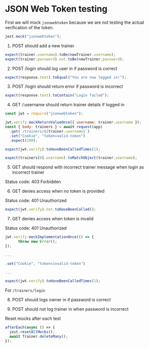 # JSON Web Token testing

First we will mock `jsonwebtoken` because we are not testing the actual verification of the token.

```js
jest.mock("jsonwebtoken");
```

1. POST should add a new trainer

```js
expect(trainer.username).toBe(newTrainer.username);
expect(trainer.password).not.toBe(newTrainer.password);
```

2. POST /login should log user in if password is correct

```js
expect(response.text).toEqual("You are now logged in!");
```

3. POST /login should return error if password is incorrect

```js
expect(response.text).toContain("Login failed");
```

4. GET /:username should return trainer details if logged in

```js
const jwt = require("jsonwebtoken");

jwt.verify.mockReturnValueOnce({ username: trainer.username });
const { body: trainers } = await request(app)
  .get(`/trainers/${trainer.username}`)
  .set("Cookie", "token=valid-token")
  .expect(200);

expect(jwt.verify).toHaveBeenCalledTimes(1);

expect(trainers[0].username).toMatchObject(trainer.username);
```

5. GET should respond with incorrect trainer message when login as incorrect trainer

Status code: 403 Forbidden

6. GET denies access when no token is provided

Status code: 401 Unauthorized

```js
expect(jwt.verify).not.toHaveBeenCalled();
```

7. GET denies access when token is invalid

Status code: 401 Unauthorized

```js
jwt.verify.mockImplementationOnce(() => {
      throw new Error();
});

...

.set("Cookie", "token=invalid-token")

...

expect(jwt.verify).toHaveBeenCalledTimes(1);
```

For `/trainers/login`

8. POST should logs owner in if password is correct

9. POST should not log trainer in when password is incorrect

Reset mocks after each test

```js
afterEach(async () => {
  jest.resetAllMocks();
  await Trainer.deleteMany();
});
```
